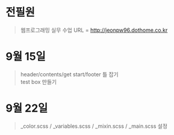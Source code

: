 # 전필원

> 웹프로그래밍 실무 수업
> URL = http://jeonpw96.dothome.co.kr

# 9월 15일

> header/contents/get start/footer 틀 잡기 <br>
> test box 만들기

# 9월 22일

> \_color.scss / \_variables.scss / \_mixin.scss / \_main.scss 설정
